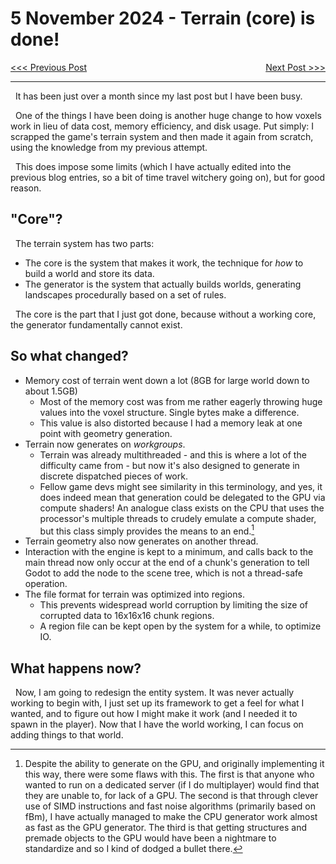 # 5 November 2024 - Terrain (core) is done!
<span style="float:left">[&lt;&lt;&lt; Previous Post](../09/27.md)</span>
<span style="float:right">[Next Post &gt;&gt;&gt;](../11/07.md)</span>
<br/>
***

&nbsp;&nbsp;It has been just over a month since my last post but I have been busy.

&nbsp;&nbsp;One of the things I have been doing is another huge change to how voxels work in lieu of data cost, memory efficiency, and disk usage. Put simply: I scrapped the game's terrain system and then made it again from scratch, using the knowledge from my previous attempt.

&nbsp;&nbsp;This does impose some limits (which I have actually edited into the previous blog entries, so a bit of time travel witchery going on), but for good reason.

## "Core"?

&nbsp;&nbsp;The terrain system has two parts:

* The core is the system that makes it work, the technique for *how* to build a world and store its data.
* The generator is the system that actually builds worlds, generating landscapes procedurally based on a set of rules.

&nbsp;&nbsp;The core is the part that I just got done, because without a working core, the generator fundamentally cannot exist.

## So what changed?

* Memory cost of terrain went down a lot (8GB for large world down to about 1.5GB)
    * Most of the memory cost was from me rather eagerly throwing huge values into the voxel structure. Single bytes make a difference.
    * This value is also distorted because I had a memory leak at one point with geometry generation.
* Terrain now generates on *workgroups*.
    * Terrain was already multithreaded - and this is where a lot of the difficulty came from - but now it's also designed to generate in discrete dispatched pieces of work.
    * Fellow game devs might see similarity in this terminology, and yes, it does indeed mean that generation could be delegated to the GPU via compute shaders! An analogue class exists on the CPU that uses the processor's multiple threads to crudely emulate a compute shader, but this class simply provides the means to an end.[^1]
* Terrain geometry also now generates on another thread.
* Interaction with the engine is kept to a minimum, and calls back to the main thread now only occur at the end of a chunk's generation to tell Godot to add the node to the scene tree, which is not a thread-safe operation.
* The file format for terrain was optimized into regions.
    * This prevents widespread world corruption by limiting the size of corrupted data to 16x16x16 chunk regions.
    * A region file can be kept open by the system for a while, to optimize IO.


[^1]:Despite the ability to generate on the GPU, and originally implementing it this way, there were some flaws with this. The first is that anyone who wanted to run on a dedicated server (if I do multiplayer) would find that they are unable to, for lack of a GPU. The second is that through clever use of SIMD instructions and fast noise algorithms (primarily based on fBm), I have actually managed to make the CPU generator work almost as fast as the GPU generator. The third is that getting structures and premade objects to the GPU would have been a nightmare to standardize and so I kind of dodged a bullet there.

## What happens now?

&nbsp;&nbsp;Now, I am going to redesign the entity system. It was never actually working to begin with, I just set up its framework to get a feel for what I wanted, and to figure out how I might make it work (and I needed it to spawn in the player). Now that I have the world working, I can focus on adding things to that world.